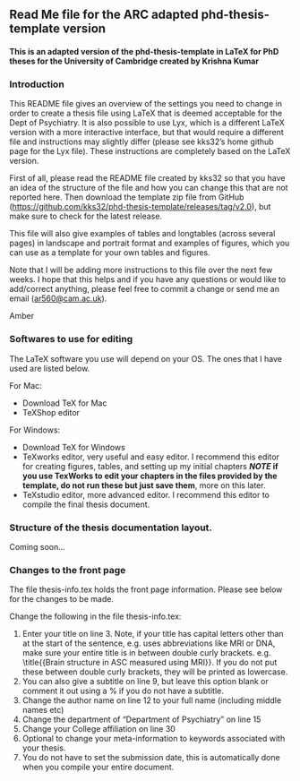 ## Read Me file for the ARC adapted phd-thesis-template version
#### This is an adapted version of the phd-thesis-template in LaTeX for PhD theses for the University of Cambridge created by Krishna Kumar

### Introduction
This README file gives an overview of the settings you need to change in order to create a thesis file using LaTeX that is deemed acceptable for the Dept of Psychiatry. It is also possible to use Lyx, which is a different LaTeX version with a more interactive interface, but that would require a different file and instructions may slightly differ (please see kks32’s home github page for the Lyx file). These instructions are completely based on the LaTeX version.

First of all, please read the README file created by kks32 so that you have an idea of the structure of the file and how you can change this that are not reported here. Then download the template zip file from GitHub (https://github.com/kks32/phd-thesis-template/releases/tag/v2.0), but make sure to check for the latest release.

This file will also give examples of tables and longtables (across several pages) in landscape and portrait format and examples of figures, which you can use as a template for your own tables and figures. 

Note that I will be adding more instructions to this file over the next few weeks.
I hope that this helps and if you have any questions or would like to add/correct anything, please feel free to commit a change or send me an email (ar560@cam.ac.uk).

Amber


### Softwares to use for editing
The LaTeX software you use will depend on your OS. The ones that I have used are listed below. 

For Mac:
- Download TeX for Mac 
- TeXShop editor

For Windows:
- Download TeX for Windows
- TeXworks editor, very useful and easy editor. I recommend this editor for creating figures, tables, and setting up my initial chapters **_NOTE_ if you use TexWorks to edit your chapters in the files provided by the template, do not run these but just save them**, more on this later.
- TeXstudio editor, more advanced editor. I recommend this editor to compile the final thesis document.

### Structure of the thesis documentation layout.
Coming soon...

### Changes to the front page
The file thesis-info.tex holds the front page information. Please see below for the changes to be made.

Change the following in the file thesis-info.tex:

1. Enter your title on line 3. Note, if your title has capital letters other than at the start of the sentence, e.g. uses abbreviations like MRI or DNA, make sure your entire title is in between double curly brackets. e.g. \title{{Brain structure in ASC measured using MRI}}. If you do not put these between double curly brackets, they will be printed as lowercase. 
2. You can also give a subtitle on line 9, but leave this option blank or comment it out using a % if you do not have a subtitle.
3. Change the author name on line 12 to your full name (including middle names etc)
4. Change the department of “Department of Psychiatry” on line 15
5. Change your College affiliation on line 30
6. Optional to change your meta-information to keywords associated with your thesis.
7. You do not have to set the submission date, this is automatically done when you compile your entire document.



